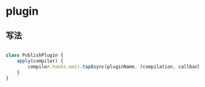 # plugin
## 写法
```js

class PublishPlugin {
	apply(compiler) {
		compiler.hooks.emit.tapAsync(pluginName, (compilation, callback) => {})
	}
}
```